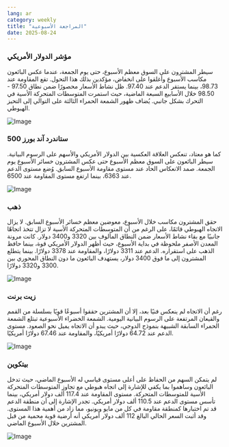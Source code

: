 ```yaml
---
lang: ar
category: weekly
title: "المراجعة الأسبوعية"
date: 2025-08-24
---
```


### مؤشر الدولار الأمريكي

سيطر المشترون على السوق معظم الأسبوع، حتى يوم الجمعة، عندما عكس البائعون مكاسب الأسبوع وأغلقوا على انخفاض، مؤكدين بذلك هذا التحول. تقع المقاومة عند 98.73، بينما يستقر الدعم عند 97.40. ظل نشاط الأسعار محصورًا ضمن نطاق 97.50 - 98.50 خلال الأسابيع السبعة الماضية، حيث استمرت المتوسطات المتحركة الأسية في التحرك بشكل جانبي. يُضاف ظهور الشمعة الحمراء الثالثة على التوالي إلى التحيز الهبوطي.

![Image](https://markleighedu.github.io/img/Aug-2025/24-Aug-2025/usdindex.jpg)

### ستاندرد آند بورز 500

كما هو معتاد، تنعكس العلاقة العكسية بين الدولار الأمريكي والأسهم على الرسوم البيانية. سيطر البائعون على السوق معظم الأسبوع حتى عكس المشترون خسائر الأسبوع يوم الجمعة. صمد الانعكاس الحاد عند مستوى مقاومة الأسبوع السابق. وُضع مستوى الدعم عند 6363، بينما ارتفع مستوى المقاومة عند 6500.

![Image](https://markleighedu.github.io/img/Aug-2025/24-Aug-2025/sp500.jpg)

### ذهب

حقق المشترون مكاسب خلال الأسبوع، معوضين معظم خسائر الأسبوع السابق. لا يزال الاتجاه الهبوطي قائمًا، على الرغم من أن المتوسطات المتحركة الأسية لا تزال تتخذ اتجاهًا جانبيًا مع بقاء نشاط الأسعار ضمن النطاق المألوف بين 3320 و3400 دولار. كانت مرونة المعدن الأصفر ملحوظة في بداية الأسبوع، حيث أظهر الدولار الأمريكي قوة، بينما حافظ الذهب على استقراره. الدعم عند 3311 دولارًا، والمقاومة عند 3378 دولارًا. بينما يتطلع المشترون إلى ما فوق 3400 دولار، يستهدف البائعون ما دون النطاق المحوري بين 3300 و3320 دولارًا.

![Image](https://markleighedu.github.io/img/Aug-2025/24-Aug-2025/gold.jpg)

### زيت برنت

رغم أن الاتجاه لم ينعكس فنيًا بعد، إلا أن المشترين حققوا أسبوعًا قويًا بسلسلة من القمم والقيعان المرتفعة على الرسوم البيانية اليومية. الشمعة الخضراء الأسبوعية تبتلع الشمعة الحمراء السابقة الشبيهة بنموذج الدوجي، حيث يبدو أن الاتجاه يميل نحو الصعود. مستوى الدعم عند 64.72 دولارًا أمريكيًا، والمقاومة عند 67.46 دولارًا أمريكيًا.

![Image](https://markleighedu.github.io/img/Aug-2025/24-Aug-2025/brentoil.jpg)

### بيتكوين

لم يتمكن السهم من الحفاظ على أعلى مستوى قياسي له الأسبوع الماضي، حيث تدخل البائعون وساهموا بما يكفي للإشارة إلى اتجاه هبوطي مع تجاوز المتوسطات المتحركة الأسية للمتوسطات المتحركة. مستوى المقاومة عند 117.4 ألف دولار أمريكي، بينما تأسس مستوى الدعم عند 110.5 ألف دولار أمريكي. تجدر الإشارة إلى أن منطقة الدعم قد تم اختبارها كمنطقة مقاومة في كل من مايو ويونيو، مما زاد من أهمية هذا المستوى. وقد أثبت السعر الحالي البالغ 112 ألف دولار أمريكي أنه أرضية قوية محمية من قبل المشترين خلال الأسبوع الماضي.

![Image](https://markleighedu.github.io/img/Aug-2025/24-Aug-2025/bitcoin.jpg)

